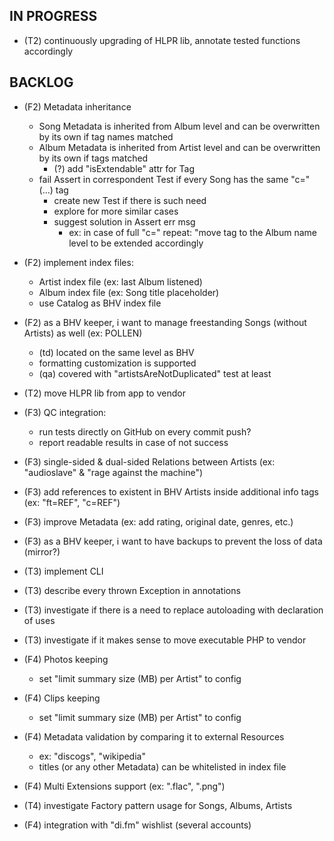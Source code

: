
## IN PROGRESS
- (T2) continuously upgrading of HLPR lib, annotate tested functions accordingly


## BACKLOG
- (F2) Metadata inheritance
    - Song Metadata is inherited from Album level and can be overwritten by its own if tag names matched
    - Album Metadata is inherited from Artist level and can be overwritten by its own if tags matched
        - (?) add "isExtendable" attr for Tag
    - fail Assert in correspondent Test if every Song has the same "c=" (...) tag
        - create new Test if there is such need
        - explore for more similar cases
        - suggest solution in Assert err msg
            - ex: in case of full "c=" repeat: "move tag to the Album name level to be extended accordingly
- (F2) implement index files:
    - Artist index file (ex: last Album listened)
    - Album index file (ex: Song title placeholder)
    - use Catalog as BHV index file
- (F2) as a BHV keeper, i want to manage freestanding Songs (without Artists) as well (ex: POLLEN)
    - (td) located on the same level as BHV
    - formatting customization is supported
    - (qa) covered with "artistsAreNotDuplicated" test at least
- (T2) move HLPR lib from app to vendor

- (F3) QC integration:
    - run tests directly on GitHub on every commit push?
    - report readable results in case of not success
- (F3) single-sided & dual-sided Relations between Artists (ex: "audioslave" & "rage against the machine")
- (F3) add references to existent in BHV Artists inside additional info tags (ex: "ft=REF", "c=REF")
- (F3) improve Metadata (ex: add rating, original date, genres, etc.)
- (F3) as a BHV keeper, i want to have backups to prevent the loss of data (mirror?)
- (T3) implement CLI
- (T3) describe every thrown Exception in annotations
- (T3) investigate if there is a need to replace autoloading with declaration of uses
- (T3) investigate if it makes sense to move executable PHP to vendor

- (F4) Photos keeping
    - set "limit summary size (MB) per Artist" to config
- (F4) Clips keeping
    - set "limit summary size (MB) per Artist" to config
- (F4) Metadata validation by comparing it to external Resources
    - ex: "discogs", "wikipedia"
    - titles (or any other Metadata) can be whitelisted in index file
- (F4) Multi Extensions support (ex: ".flac", ".png")
- (T4) investigate Factory pattern usage for Songs, Albums, Artists
- (F4) integration with "di.fm" wishlist (several accounts)
